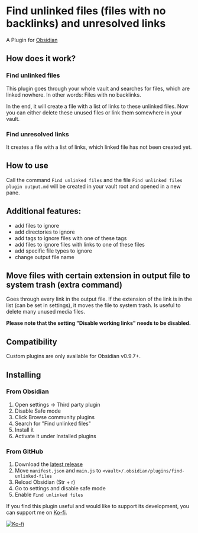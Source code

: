 # Find unlinked files (files with no backlinks) and unresolved links
A Plugin for [Obsidian](https://obsidian.md)

## How does it work?

### Find unlinked files

This plugin goes through your whole vault and searches for files, which are linked nowhere. In other words: Files with no backlinks.

In the end, it will create a file with a list of links to these unlinked files. Now you can either delete these unused files or link them somewhere in your vault.

### Find unresolved links

It creates a file with a list of links, which linked file has not been created yet.


## How to use
Call the command `Find unlinked files` and the file `Find unlinked files plugin output.md` will be created in your vault root and opened in a new pane. 

## Additional features:
- add files to ignore
- add directories to ignore
- add tags to ignore files with one of these tags
- add files to ignore files with links to one of these files
- add specific file types to ignore
- change output file name

## Move files with certain extension in output file to system trash (extra command)
Goes through every link in the output file. If the extension of the link is in the list (can be set in settings), it moves the file to system trash. Is useful to delete many unused media files.

**Please note that the setting "Disable working links" needs to be disabled.**

## Compatibility
Custom plugins are only available for Obsidian v0.9.7+.

## Installing

### From Obsidian
1. Open settings -> Third party plugin
2. Disable Safe mode
3. Click Browse community plugins
4. Search for "Find unlinked files"
5. Install it
6. Activate it under Installed plugins


### From GitHub
1. Download the [latest release](https://github.com/Vinzent03/find-unlinked-files/releases/latest)
2. Move `manifest.json` and `main.js` to `<vault>/.obsidian/plugins/find-unlinked-files`
3. Reload Obsidian (Str + r)
4. Go to settings and disable safe mode
5. Enable `Find unlinked files`

If you find this plugin useful and would like to support its development, you can support me on [Ko-fi](https://Ko-fi.com/Vinzent).

[![Ko-fi](https://ko-fi.com/img/githubbutton_sm.svg)](https://ko-fi.com/F1F195IQ5)
